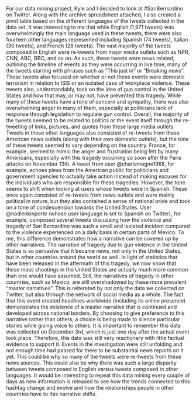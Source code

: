   For our data mining project, Kyle and I decided to look at #SanBernardino on Twitter. Along with the archive spreadsheet attached, I also created a pivot table based on the different languages of the tweets collected in the data set. It was interesting to me that while English (1,971 tweets) was overwhelmingly the main language used in these tweets, there were also fourteen other languages represented including Spanish (74 tweets), Italian (30 tweets), and French (28 tweets).
	The vast majority of the tweets composed in English were re-tweets from major media outlets such as NPR, CNN, ABC, BBC, and so on. As such, these tweets were news related, outlining the timeline of events as they were occurring in live time, many of the tweets starting with phrases such as “This just in” or “Breaking news”. These tweets also focused on whether or not these events were domestic terrorism in relation to ISIS or an isolated case of workplace violence. These tweets also, understandably, took on the idea of gun control in the United States and how that may, or may not, have prevented this tragedy. While many of these tweets have a tone of concern and sympathy, there was also overwhelming anger in many of them, especially at politicians lack of response through legislation to regulate gun control. Overall, the majority of the tweets seemed to be related to politics or the event itself through the re-tweeting of links, pictures, and quotes from these large media outlets.
  Tweets in these other languages also consisted of re-tweets from these American news outlets (along with their own domestic outlets), but the tone of these tweets seemed to vary depending on the country. France, for example, seemed to mimic the anger and frustration being felt by many Americans, especially with this tragedy occurring so soon after the Paris attacks on November 13th. A tweet from user @charlemagne1968, for example, echoes pleas from the American public for politicians and government agencies to actually take action instead of making excuses for the individuals who are responsible for these tragedies. 
  However, the tone seems to shift when looking at users whose tweets were in Spanish. These once again consisted of re-tweets from news outlets and were mainly political in nature, but they also contained a sense of national pride and took on a tone of condescension towards the United States. User @nadienkinporte (whose user language is set to Spanish on Twitter), for example, composed several tweets discussing how the violence and tragedy of San Bernardino was such a small and isolated incident compared to the violence experienced on a daily basis in certain parts of Mexico.
  To me, this difference demonstrates how a narrative can be covered up by other narratives. The narrative of tragedy due to gun violence in the United States is so pervasive that it became news, not only in the United States, but in other countries around the world as well. In light of statistics that have been released in the aftermath of this tragedy, we now know that these mass shootings in the United States are actually much more common than one would have assumed. Still, the narratives of tragedy in other countries, such as Mexico, are still overshadowed by these more prevalent “master narratives”. 
  This is reiterated by not only the data we collected on Twitter, but also through the network of social media as a whole. The fact that this event created headlines worldwide (including its online presence) demonstrates the existence of a master narrative that is continued and developed across national borders. By choosing to give preference to this narrative rather than others, a choice is being made to silence particular stories while giving voice to others.
  It is important to remember this data was collected on December 3rd, which is just one day after the actual event took place. Therefore, this data was still very reactionary with little factual evidence to support it. Events in the investigation were still unfolding and not enough time had passed for there to be substantial news reports on it yet. This could be why so many of the tweets were re-tweets from these news sources. This could also be why there was such a large disparity between tweets composed in English versus tweets composed in other languages. It would be interesting to repeat this data mining every couple of days as new information is released to see how the trends connected to this hashtag change and evolve and how the relationships people in other countries have to this narrative shifts.
